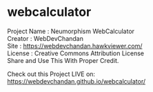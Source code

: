 # webcalculator

  Project Name : Neumorphism WebCalculator       
  Creator : WebDevChandan 		                     
  Site : https://webdevchandan.hawkviewer.com/              
  License : Creative Commons Attribution License   
  Share and Use This With Proper Credit. 

Check out this Project LIVE on: https://webdevchandan.github.io/webcalculator/
